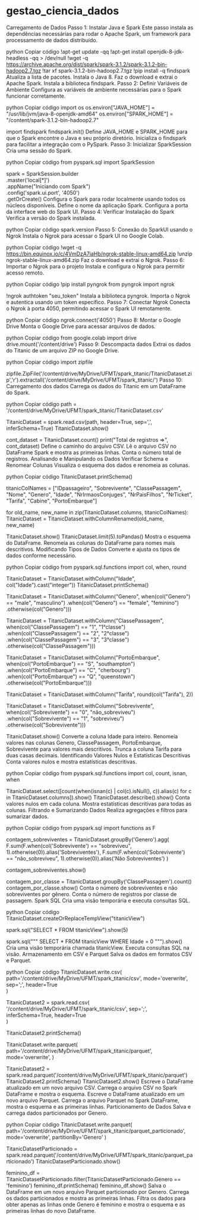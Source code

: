 # gestao_ciencia_dados

Carregamento de Dados
Passo 1: Instalar Java e Spark
Este passo instala as dependências necessárias para rodar o Apache Spark, um framework para processamento de dados distribuído.

python
Copiar código
!apt-get update -qq
!apt-get install openjdk-8-jdk-headless -qq > /dev/null
!wget -q https://archive.apache.org/dist/spark/spark-3.1.2/spark-3.1.2-bin-hadoop2.7.tgz
!tar xf spark-3.1.2-bin-hadoop2.7.tgz
!pip install -q findspark
Atualiza a lista de pacotes.
Instala o Java 8.
Faz o download e extrai o Apache Spark.
Instala a biblioteca findspark.
Passo 2: Definir Variáveis de Ambiente
Configura as variáveis de ambiente necessárias para o Spark funcionar corretamente.

python
Copiar código
import os
os.environ["JAVA_HOME"] = "/usr/lib/jvm/java-8-openjdk-amd64"
os.environ["SPARK_HOME"] = "/content/spark-3.1.2-bin-hadoop2.7"

import findspark
findspark.init()
Define JAVA_HOME e SPARK_HOME para que o Spark encontre o Java e seu próprio diretório.
Inicializa o findspark para facilitar a integração com o PySpark.
Passo 3: Inicializar SparkSession
Cria uma sessão do Spark.

python
Copiar código
from pyspark.sql import SparkSession

spark = SparkSession.builder \
    .master('local[*]') \
    .appName("Iniciando com Spark") \
    .config('spark.ui.port', '4050') \
    .getOrCreate()
Configura o Spark para rodar localmente usando todos os núcleos disponíveis.
Define o nome da aplicação Spark.
Configura a porta da interface web do Spark UI.
Passo 4: Verificar Instalação do Spark
Verifica a versão do Spark instalada.

python
Copiar código
spark.version
Passo 5: Conexão do SparkUI usando o Ngrok
Instala o Ngrok para acessar o Spark UI no Google Colab.

python
Copiar código
!wget -q https://bin.equinox.io/c/4VmDzA7iaHb/ngrok-stable-linux-amd64.zip
!unzip ngrok-stable-linux-amd64.zip
Faz o download e extrai o Ngrok.
Passo 6: Importar o Ngrok para o projeto
Instala e configura o Ngrok para permitir acesso remoto.

python
Copiar código
!pip install pyngrok
from pyngrok import ngrok

!ngrok authtoken "seu_token"
Instala a biblioteca pyngrok.
Importa o Ngrok e autentica usando um token específico.
Passo 7: Conectar Ngrok
Conecta o Ngrok à porta 4050, permitindo acessar o Spark UI remotamente.

python
Copiar código
ngrok.connect('4050')
Passo 8: Montar o Google Drive
Monta o Google Drive para acessar arquivos de dados.

python
Copiar código
from google.colab import drive
drive.mount('/content/drive')
Passo 9: Descompacta dados
Extrai os dados do Titanic de um arquivo ZIP no Google Drive.

python
Copiar código
import zipfile

zipfile.ZipFile('/content/drive/MyDrive/UFMT/spark_titanic/TitanicDataset.zip','r').extractall('/content/drive/MyDrive/UFMT/spark_titanic/')
Passo 10: Carregamento dos dados
Carrega os dados do Titanic em um DataFrame do Spark.

python
Copiar código
path = '/content/drive/MyDrive/UFMT/spark_titanic/TitanicDataset.csv'

TitanicDataset = spark.read.csv(path, header=True, sep=',', inferSchema=True)
TitanicDataset.show()

cont_dataset = TitanicDataset.count()
print("Total de registros =>", cont_dataset)
Define o caminho do arquivo CSV.
Lê o arquivo CSV no DataFrame Spark e mostra as primeiras linhas.
Conta o número total de registros.
Analisando e Manipulando os Dados
Verificar Schema e Renomear Colunas
Visualiza o esquema dos dados e renomeia as colunas.

python
Copiar código
TitanicDataset.printSchema()

titanicColNames = ["IDpassageiro", "Sobrevivente", "ClassePassagem", "Nome", "Genero", "Idade",
                   "NrIrmaosConjuges", "NrPaisFilhos", "NrTicket", "Tarifa", "Cabine", "PortoEmbarque"]

for old_name, new_name in zip(TitanicDataset.columns, titanicColNames):
    TitanicDataset = TitanicDataset.withColumnRenamed(old_name, new_name)

TitanicDataset.show()
TitanicDataset.limit(5).toPandas()
Mostra o esquema do DataFrame.
Renomeia as colunas do DataFrame para nomes mais descritivos.
Modificando Tipos de Dados
Converte e ajusta os tipos de dados conforme necessário.

python
Copiar código
from pyspark.sql.functions import col, when, round

TitanicDataset = TitanicDataset.withColumn("Idade", col("Idade").cast("integer"))
TitanicDataset.printSchema()

TitanicDataset = TitanicDataset.withColumn("Genero", when(col("Genero") == "male", "masculino")
                                           .when(col("Genero") == "female", "feminino")
                                           .otherwise(col("Genero")))

TitanicDataset = TitanicDataset.withColumn("ClassePassagem", when(col("ClassePassagem") == "1", "1°classe")
                                           .when(col("ClassePassagem") == "2", "2°classe")
                                           .when(col("ClassePassagem") == "3", "3°classe")
                                           .otherwise(col("ClassePassagem")))

TitanicDataset = TitanicDataset.withColumn("PortoEmbarque", when(col("PortoEmbarque") == "S", "southampton")
                                           .when(col("PortoEmbarque") == "C", "cherbourg")
                                           .when(col("PortoEmbarque") == "Q", "queenstown")
                                           .otherwise(col("PortoEmbarque")))

TitanicDataset = TitanicDataset.withColumn("Tarifa", round(col("Tarifa"), 2))

TitanicDataset = TitanicDataset.withColumn("Sobrevivente", when(col("Sobrevivente") == "0", "não_sobreviveu")
                                           .when(col("Sobrevivente") == "1", "sobreviveu")
                                           .otherwise(col("Sobrevivente")))

TitanicDataset.show()
Converte a coluna Idade para inteiro.
Renomeia valores nas colunas Genero, ClassePassagem, PortoEmbarque, Sobrevivente para valores mais descritivos.
Trunca a coluna Tarifa para duas casas decimais.
Identificando Valores Nulos e Estatísticas Descritivas
Conta valores nulos e mostra estatísticas descritivas.

python
Copiar código
from pyspark.sql.functions import col, count, isnan, when

TitanicDataset.select([count(when(isnan(c) | col(c).isNull(), c)).alias(c) for c in TitanicDataset.columns]).show()
TitanicDataset.describe().show()
Conta valores nulos em cada coluna.
Mostra estatísticas descritivas para todas as colunas.
Filtrando e Sumarizando Dados
Realiza agregações e filtros para sumarizar dados.

python
Copiar código
from pyspark.sql import functions as F

contagem_sobreviventes = TitanicDataset.groupBy('Genero').agg(
    F.sum(F.when(col('Sobrevivente') == "sobreviveu", 1).otherwise(0)).alias('Sobreviventes'),
    F.sum(F.when(col('Sobrevivente') == "não_sobreviveu", 1).otherwise(0)).alias('Não Sobreviventes')
)

contagem_sobreviventes.show()

contagem_por_classe = TitanicDataset.groupBy('ClassePassagem').count()
contagem_por_classe.show()
Conta o número de sobreviventes e não sobreviventes por gênero.
Conta o número de registros por classe de passagem.
Spark SQL
Cria uma visão temporária e executa consultas SQL.

python
Copiar código
TitanicDataset.createOrReplaceTempView("titanicView")

spark.sql("SELECT * FROM titanicView").show(5)

spark.sql("""
    SELECT *
    FROM titanicView
    WHERE Idade = 0
""").show()
Cria uma visão temporária chamada titanicView.
Executa consultas SQL na visão.
Armazenamento em CSV e Parquet
Salva os dados em formatos CSV e Parquet.

python
Copiar código
TitanicDataset.write.csv(
    path='/content/drive/MyDrive/UFMT/spark_titanic/csv',
    mode='overwrite',
    sep=';',
    header=True                   
)

TitanicDataset2 = spark.read.csv(
    '/content/drive/MyDrive/UFMT/spark_titanic/csv',
    sep=';',
    inferSchema=True,
    header=True                   
)

TitanicDataset2.printSchema()

TitanicDataset.write.parquet(
    path='/content/drive/MyDrive/UFMT/spark_titanic/parquet',
    mode='overwrite',
)

TitanicDataset2 = spark.read.parquet('/content/drive/MyDrive/UFMT/spark_titanic/parquet')
TitanicDataset2.printSchema()
TitanicDataset2.show()
Escreve o DataFrame atualizado em um novo arquivo CSV.
Carrega o arquivo CSV no Spark DataFrame e mostra o esquema.
Escreve o DataFrame atualizado em um novo arquivo Parquet.
Carrega o arquivo Parquet no Spark DataFrame, mostra o esquema e as primeiras linhas.
Particionamento de Dados
Salva e carrega dados particionados por Genero.

python
Copiar código
TitanicDataset.write.parquet(
    path='/content/drive/MyDrive/UFMT/spark_titanic/parquet_particionado',
    mode='overwrite',
    partitionBy='Genero'
)

TitanicDatasetParticionado = spark.read.parquet('/content/drive/MyDrive/UFMT/spark_titanic/parquet_particionado')
TitanicDatasetParticionado.show()

feminino_df = TitanicDatasetParticionado.filter(TitanicDatasetParticionado.Genero == 'feminino')
feminino_df.printSchema()
feminino_df.show()
Salva o DataFrame em um novo arquivo Parquet particionado por Genero.
Carrega os dados particionados e mostra as primeiras linhas.
Filtra os dados para obter apenas as linhas onde Genero é feminino e mostra o esquema e as primeiras linhas do novo DataFrame.
